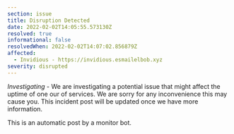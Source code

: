 ```yaml
---
section: issue
title: Disruption Detected
date: 2022-02-02T14:05:55.573130Z
resolved: true
informational: false
resolvedWhen: 2022-02-02T14:07:02.856879Z
affected:
  - Invidious - https://invidious.esmailelbob.xyz
severity: disrupted
---
```

*Investigating* - We are investigating a potential issue that might affect the uptime of one our of services. We are sorry for any inconvenience this may cause you. This incident post will be updated once we have more information.

This is an automatic post by a monitor bot.
        